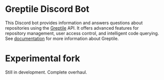 # Greptile Discord Bot

This Discord bot provides information and answers questions about repositories using the [Greptile](https://greptile.com) API. It offers advanced features for repository management, user access control, and intelligent code querying. See [documentation](https://docs.greptile.com/prompt-guide) for more information about Greptile.

# Experimental fork

Still in development. Complete overhaul.
